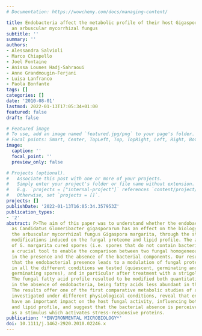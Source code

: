 ```yaml
---
# Documentation: https://wowchemy.com/docs/managing-content/

title: Endobacteria affect the metabolic profile of their host Gigaspora margarita,
  an arbuscular mycorrhizal fungus
subtitle: ''
summary: ''
authors:
- Alessandra Salvioli
- Marco Chiapello
- Joel Fontaine
- Anissa Lounes Hadj-Sahraoui
- Anne Grandmougin-Ferjani
- Luisa Lanfranco
- Paola Bonfante
tags: []
categories: []
date: '2010-08-01'
lastmod: 2022-01-13T17:05:34+01:00
featured: false
draft: false

# Featured image
# To use, add an image named `featured.jpg/png` to your page's folder.
# Focal points: Smart, Center, TopLeft, Top, TopRight, Left, Right, BottomLeft, Bottom, BottomRight.
image:
  caption: ''
  focal_point: ''
  preview_only: false

# Projects (optional).
#   Associate this post with one or more of your projects.
#   Simply enter your project's folder or file name without extension.
#   E.g. `projects = ["internal-project"]` references `content/project/deep-learning/index.md`.
#   Otherwise, set `projects = []`.
projects: []
publishDate: '2022-01-13T16:05:34.357953Z'
publication_types:
- '2'
abstract: P>The aim of this paper was to understand whether the endobacterium identified
  as Candidatus Glomeribacter gigasporarum has an effect on the biology of its host,
  the arbuscular mycorrhizal fungus Gigaspora margarita, through the study of the
  modifications induced on the fungal proteome and lipid profile. The availability
  of G. margarita cured spores (i.e. spores that do not contain bacteria), represented
  a crucial tool to enable the comparison between two fungal homogeneous populations
  in the presence and the absence of the bacterial components. Our results demonstrate
  that the endobacterial presence leads to a modulation of fungal protein expression
  in all the different conditions we tested (quiescent, germinating and strigolactone-elicited
  germinating spores), and in particular after treatment with a strigolactone analogue.
  The fungal fatty acid profile resulted to be modified both quantitatively and qualitatively
  in the absence of endobacteria, being fatty acids less abundant in the cured spores.
  The results offer one of the first comparative metabolic studies of an AM fungus
  investigated under different physiological conditions, reveal that endobacteria
  have an important impact on the host fungal activity, influencing both protein expression
  and lipid profile, and suggest that the bacterial absence is perceived by G. margarita
  as a stimulus which activates stress-responsive proteins.
publication: '*ENVIRONMENTAL MICROBIOLOGY*'
doi: 10.1111/j.1462-2920.2010.02246.x
---
```

